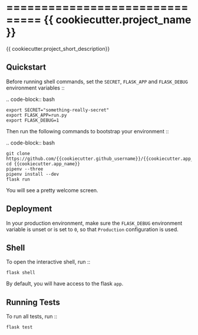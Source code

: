 ===============================
{{ cookiecutter.project_name }}
===============================

{{ cookiecutter.project_short_description}}


Quickstart
----------

Before running shell commands, set the ``SECRET``, ``FLASK_APP`` and ``FLASK_DEBUG``
environment variables ::

.. code-block:: bash

    export SECRET="something-really-secret"
    export FLASK_APP=run.py
    export FLASK_DEBUG=1

Then run the following commands to bootstrap your environment ::

.. code-block:: bash

    git clone https://github.com/{{cookiecutter.github_username}}/{{cookiecutter.app_name}}
    cd {{cookiecutter.app_name}}
    pipenv --three
    pipenv install --dev
    flask run

You will see a pretty welcome screen.


Deployment
----------

In your production environment, make sure the ``FLASK_DEBUG`` environment
variable is unset or is set to ``0``, so that ``Production`` configuration
is used.


Shell
-----

To open the interactive shell, run ::

    flask shell

By default, you will have access to the flask ``app``.


Running Tests
-------------

To run all tests, run ::

    flask test
